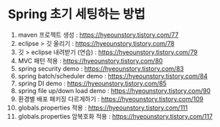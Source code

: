 # Spring 초기 세팅하는 방법
1. maven 프로젝트 생성 : https://hyeounstory.tistory.com/77
2. eclipse > 깃 올리기 : https://hyeounstory.tistory.com/78
3. 깃 > eclipse 내려받기 (연습) : https://hyeounstory.tistory.com/79
3. MVC 패턴 적용 : https://hyeounstory.tistory.com/80
4. spring security demo : https://hyeounstory.tistory.com/83
5. spring batch/scheduler demo : https://hyeounstory.tistory.com/84
6. spring DI demo : https://hyeounstory.tistory.com/85
7. spring file up/down load demo : https://hyeounstory.tistory.com/90
8. 환경별 배포 패키징 다르게하기 : https://hyeounstory.tistory.com/109
9. globals.properties 적용 : https://hyeounstory.tistory.com/111 
10. globals.properties 암복호화 적용 : https://hyeounstory.tistory.com/117
